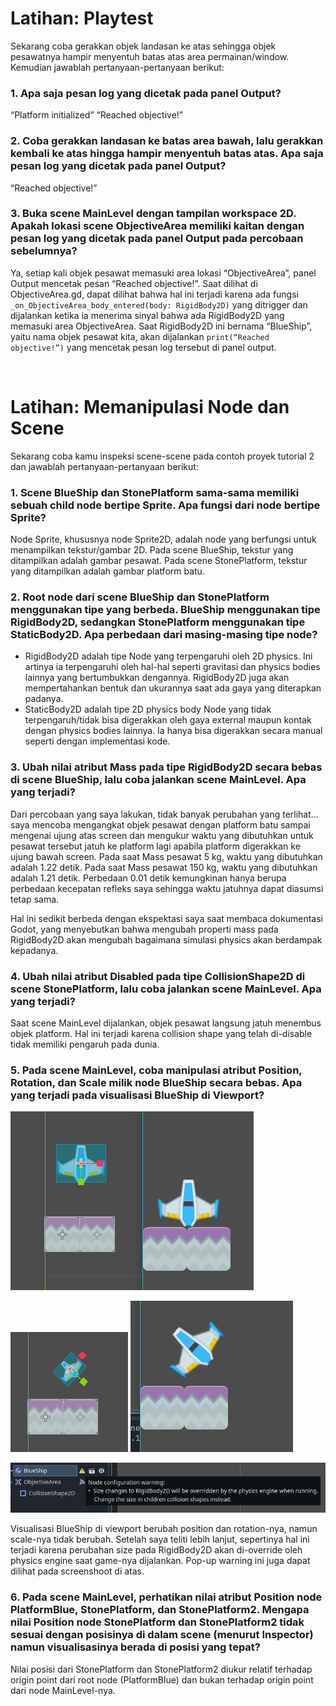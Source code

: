 # Latihan: Playtest

Sekarang coba gerakkan objek landasan ke atas sehingga objek pesawatnya hampir menyentuh batas atas area permainan/window. Kemudian jawablah pertanyaan-pertanyaan berikut:

### 1. Apa saja pesan log yang dicetak pada panel Output?

“Platform initialized”
“Reached objective!”

### 2. Coba gerakkan landasan ke batas area bawah, lalu gerakkan kembali ke atas hingga hampir menyentuh batas atas. Apa saja pesan log yang dicetak pada panel Output?

“Reached objective!”

### 3. Buka scene MainLevel dengan tampilan workspace 2D. Apakah lokasi scene ObjectiveArea memiliki kaitan dengan pesan log yang dicetak pada panel Output pada percobaan sebelumnya?

Ya, setiap kali objek pesawat memasuki area lokasi “ObjectiveArea”, panel Output mencetak pesan “Reached objective!”. Saat dilihat di ObjectiveArea.gd, dapat dilihat bahwa hal ini terjadi karena ada fungsi `_on_ObjectiveArea_body_entered(body: RigidBody2D)` yang ditrigger dan dijalankan ketika ia menerima sinyal bahwa ada RigidBody2D yang memasuki area ObjectiveArea. Saat RigidBody2D ini bernama “BlueShip”, yaitu nama objek pesawat kita, akan dijalankan `print(“Reached objective!”)` yang mencetak pesan log tersebut di panel output.


<br>

# Latihan: Memanipulasi Node dan Scene

Sekarang coba kamu inspeksi scene-scene pada contoh proyek tutorial 2 dan jawablah pertanyaan-pertanyaan berikut:

### 1. Scene BlueShip dan StonePlatform sama-sama memiliki sebuah child node bertipe Sprite. Apa fungsi dari node bertipe Sprite?

Node Sprite, khususnya node Sprite2D, adalah node yang berfungsi untuk menampilkan tekstur/gambar 2D. Pada scene BlueShip, tekstur yang ditampilkan adalah gambar pesawat. Pada scene StonePlatform, tekstur yang ditampilkan adalah gambar platform batu.

### 2. Root node dari scene BlueShip dan StonePlatform menggunakan tipe yang berbeda. BlueShip menggunakan tipe RigidBody2D, sedangkan StonePlatform menggunakan tipe StaticBody2D. Apa perbedaan dari masing-masing tipe node?

-	RigidBody2D adalah tipe Node yang terpengaruhi oleh 2D physics. Ini artinya ia terpengaruhi oleh hal-hal seperti gravitasi dan physics bodies lainnya yang bertumbukkan dengannya. RigidBody2D juga akan mempertahankan bentuk dan ukurannya saat ada gaya yang diterapkan padanya.
-	StaticBody2D adalah tipe 2D physics body Node yang tidak terpengaruh/tidak bisa digerakkan oleh gaya external maupun kontak dengan physics bodies lainnya. Ia hanya bisa digerakkan secara manual seperti dengan implementasi kode.


### 3. Ubah nilai atribut Mass pada tipe RigidBody2D secara bebas di scene BlueShip, lalu coba jalankan scene MainLevel. Apa yang terjadi?

Dari percobaan yang saya lakukan, tidak banyak perubahan yang terlihat... saya mencoba mengangkat objek pesawat dengan platform batu sampai mengenai ujung atas screen dan mengukur waktu yang dibutuhkan untuk pesawat tersebut jatuh ke platform lagi apabila platform digerakkan ke ujung bawah screen. Pada saat Mass pesawat 5 kg, waktu yang dibutuhkan adalah 1.22 detik. Pada saat Mass pesawat 150 kg, waktu yang dibutuhkan adalah 1.21 detik. Perbedaan 0.01 detik kemungkinan hanya berupa perbedaan kecepatan refleks saya sehingga waktu jatuhnya dapat diasumsi tetap sama.

Hal ini sedikit berbeda dengan ekspektasi saya saat membaca dokumentasi Godot, yang menyebutkan bahwa mengubah properti mass pada RigidBody2D akan mengubah bagaimana simulasi physics akan berdampak kepadanya.

### 4. Ubah nilai atribut Disabled pada tipe CollisionShape2D di scene StonePlatform, lalu coba jalankan scene MainLevel. Apa yang terjadi?

Saat scene MainLevel dijalankan, objek pesawat langsung jatuh menembus objek platform. Hal ini terjadi karena collision shape yang telah di-disable tidak memiliki pengaruh pada dunia.

### 5. Pada scene MainLevel, coba manipulasi atribut Position, Rotation, dan Scale milik node BlueShip secara bebas. Apa yang terjadi pada visualisasi BlueShip di Viewport?

![1](/readme_img/1.png)

![2](/readme_img/2.png)
![3](/readme_img/3.png)

![4](/readme_img/4.png)
 
Visualisasi BlueShip di viewport berubah position dan rotation-nya, namun scale-nya tidak berubah. Setelah saya teliti lebih lanjut, sepertinya hal ini terjadi karena perubahan size pada RigidBody2D akan di-override oleh physics engine saat game-nya dijalankan. Pop-up warning ini juga dapat dilihat pada screenshoot di atas.

### 6. Pada scene MainLevel, perhatikan nilai atribut Position node PlatformBlue, StonePlatform, dan StonePlatform2. Mengapa nilai Position node StonePlatform dan StonePlatform2 tidak sesuai dengan posisinya di dalam scene (menurut Inspector) namun visualisasinya berada di posisi yang tepat?

Nilai posisi dari StonePlatform dan StonePlatform2 diukur relatif terhadap origin point dari root node (PlatformBlue) dan bukan terhadap origin point dari node MainLevel-nya.


